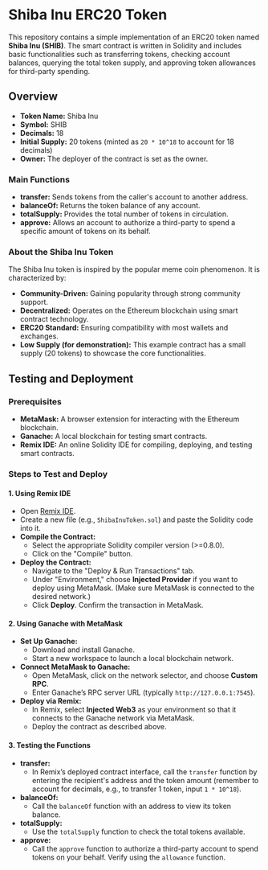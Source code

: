 # Shiba Inu ERC20 Token

This repository contains a simple implementation of an ERC20 token named **Shiba Inu (SHIB)**. The smart contract is written in Solidity and includes basic functionalities such as transferring tokens, checking account balances, querying the total token supply, and approving token allowances for third-party spending.

## Overview

- **Token Name:** Shiba Inu
- **Symbol:** SHIB
- **Decimals:** 18
- **Initial Supply:** 20 tokens (minted as `20 * 10^18` to account for 18 decimals)
- **Owner:** The deployer of the contract is set as the owner.

### Main Functions

- **transfer:** Sends tokens from the caller's account to another address.
- **balanceOf:** Returns the token balance of any account.
- **totalSupply:** Provides the total number of tokens in circulation.
- **approve:** Allows an account to authorize a third-party to spend a specific amount of tokens on its behalf.

### About the Shiba Inu Token

The Shiba Inu token is inspired by the popular meme coin phenomenon. It is characterized by:

- **Community-Driven:** Gaining popularity through strong community support.
- **Decentralized:** Operates on the Ethereum blockchain using smart contract technology.
- **ERC20 Standard:** Ensuring compatibility with most wallets and exchanges.
- **Low Supply (for demonstration):** This example contract has a small supply (20 tokens) to showcase the core functionalities.

## Testing and Deployment

### Prerequisites

- **MetaMask:** A browser extension for interacting with the Ethereum blockchain.
- **Ganache:** A local blockchain for testing smart contracts.
- **Remix IDE:** An online Solidity IDE for compiling, deploying, and testing smart contracts.

### Steps to Test and Deploy

#### 1. Using Remix IDE

- Open [Remix IDE](https://remix.ethereum.org/).
- Create a new file (e.g., `ShibaInuToken.sol`) and paste the Solidity code into it.
- **Compile the Contract:**
  - Select the appropriate Solidity compiler version (>=0.8.0).
  - Click on the "Compile" button.
- **Deploy the Contract:**
  - Navigate to the "Deploy & Run Transactions" tab.
  - Under "Environment," choose **Injected Provider** if you want to deploy using MetaMask. (Make sure MetaMask is connected to the desired network.)
  - Click **Deploy**. Confirm the transaction in MetaMask.

#### 2. Using Ganache with MetaMask

- **Set Up Ganache:**
  - Download and install Ganache.
  - Start a new workspace to launch a local blockchain network.
- **Connect MetaMask to Ganache:**
  - Open MetaMask, click on the network selector, and choose **Custom RPC**.
  - Enter Ganache’s RPC server URL (typically `http://127.0.0.1:7545`).
- **Deploy via Remix:**
  - In Remix, select **Injected Web3** as your environment so that it connects to the Ganache network via MetaMask.
  - Deploy the contract as described above.

#### 3. Testing the Functions

- **transfer:**
  - In Remix’s deployed contract interface, call the `transfer` function by entering the recipient's address and the token amount (remember to account for decimals, e.g., to transfer 1 token, input `1 * 10^18`).
- **balanceOf:**
  - Call the `balanceOf` function with an address to view its token balance.
- **totalSupply:**
  - Use the `totalSupply` function to check the total tokens available.
- **approve:**
  - Call the `approve` function to authorize a third-party account to spend tokens on your behalf. Verify using the `allowance` function.
